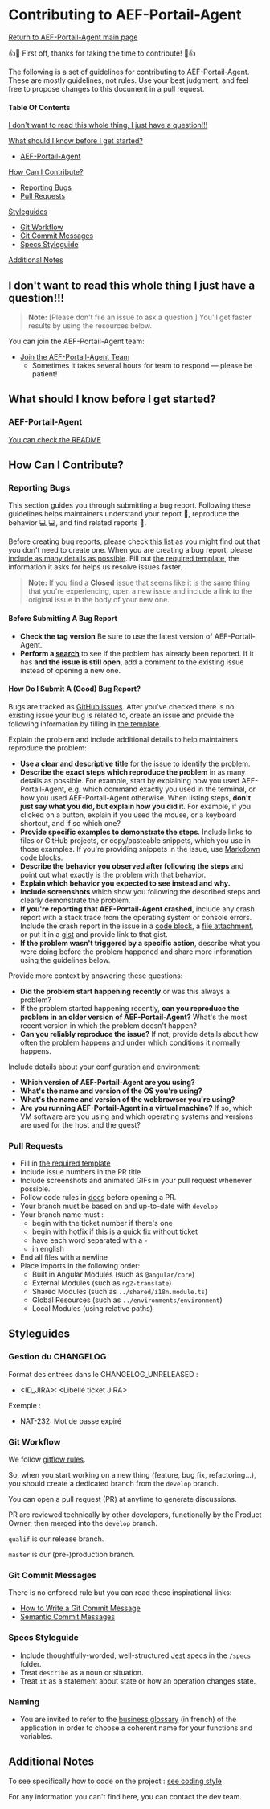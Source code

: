 # Contributing to AEF-Portail-Agent

[Return to AEF-Portail-Agent main page](/README.md)

:+1::tada: First off, thanks for taking the time to contribute! :tada::+1:

The following is a set of guidelines for contributing to AEF-Portail-Agent.
These are mostly guidelines, not rules. Use your best judgment, and feel free to propose changes to this document in a pull request.

#### Table Of Contents

[I don't want to read this whole thing, I just have a question!!!](#i-dont-want-to-read-this-whole-thing-i-just-have-a-question)

[What should I know before I get started?](#what-should-i-know-before-i-get-started)
  * [AEF-Portail-Agent](#AEF-Portail-Agent)

[How Can I Contribute?](#how-can-i-contribute)
  * [Reporting Bugs](#reporting-bugs)
  * [Pull Requests](#pull-requests)

[Styleguides](#styleguides)
  * [Git Workflow](#git-workflow)
  * [Git Commit Messages](#git-commit-messages)
  * [Specs Styleguide](#specs-styleguide)

[Additional Notes](#additional-notes)

## I don't want to read this whole thing I just have a question!!!

> **Note:** [Please don't file an issue to ask a question.] You'll get faster results by using the resources below.

You can join the AEF-Portail-Agent team:

* [Join the AEF-Portail-Agent Team](http://anef.scille.eu/matrix/#/vls-ts/contact)
  * Sometimes it takes several hours for team to respond &mdash; please be patient!

## What should I know before I get started?

### AEF-Portail-Agent

[You can check the README](README.md)

## How Can I Contribute?

### Reporting Bugs

This section guides you through submitting a bug report. Following these guidelines helps maintainers understand your report :pencil:, reproduce the behavior :computer: :computer:, and find related reports :mag_right:.

Before creating bug reports, please check [this list](#before-submitting-a-bug-report) as you might find out that you don't need to create one. When you are creating a bug report, please [include as many details as possible](#how-do-i-submit-a-good-bug-report). Fill out [the required template](ISSUE_TEMPLATE.md), the information it asks for helps us resolve issues faster.

> **Note:** If you find a **Closed** issue that seems like it is the same thing that you're experiencing, open a new issue and include a link to the original issue in the body of your new one.

#### Before Submitting A Bug Report

* **Check the tag version** Be sure to use the latest version of AEF-Portail-Agent.
* **Perform a [search](https://github.com/Scille/AEF-Portail-Agent/issues)** to see if the problem has already been reported. If it has **and the issue is still open**, add a comment to the existing issue instead of opening a new one.

#### How Do I Submit A (Good) Bug Report?

Bugs are tracked as [GitHub issues](https://guides.github.com/features/issues/). After you've checked there is no existing issue your bug is related to, create an issue and provide the following information by filling in [the template](ISSUE_TEMPLATE.md).

Explain the problem and include additional details to help maintainers reproduce the problem:

* **Use a clear and descriptive title** for the issue to identify the problem.
* **Describe the exact steps which reproduce the problem** in as many details as possible. For example, start by explaining how you used AEF-Portail-Agent, e.g. which command exactly you used in the terminal, or how you used AEF-Portail-Agent otherwise. When listing steps, **don't just say what you did, but explain how you did it**. For example, if you clicked on a button, explain if you used the mouse, or a keyboard shortcut, and if so which one?
* **Provide specific examples to demonstrate the steps**. Include links to files or GitHub projects, or copy/pasteable snippets, which you use in those examples. If you're providing snippets in the issue, use [Markdown code blocks](https://help.github.com/articles/markdown-basics/#multiple-lines).
* **Describe the behavior you observed after following the steps** and point out what exactly is the problem with that behavior.
* **Explain which behavior you expected to see instead and why.**
* **Include screenshots** which show you following the described steps and clearly demonstrate the problem.
* **If you're reporting that AEF-Portail-Agent crashed**, include any crash report with a stack trace from the operating system or console errors. Include the crash report in the issue in a [code block](https://help.github.com/articles/markdown-basics/#multiple-lines), a [file attachment](https://help.github.com/articles/file-attachments-on-issues-and-pull-requests/), or put it in a [gist](https://gist.github.com/) and provide link to that gist.
* **If the problem wasn't triggered by a specific action**, describe what you were doing before the problem happened and share more information using the guidelines below.

Provide more context by answering these questions:

* **Did the problem start happening recently** or was this always a problem?
* If the problem started happening recently, **can you reproduce the problem in an older version of AEF-Portail-Agent?** What's the most recent version in which the problem doesn't happen?
* **Can you reliably reproduce the issue?** If not, provide details about how often the problem happens and under which conditions it normally happens.

Include details about your configuration and environment:

* **Which version of AEF-Portail-Agent are you using?**
* **What's the name and version of the OS you're using?**
* **What's the name and version of the webbrowser you're using?**
* **Are you running AEF-Portail-Agent in a virtual machine?** If so, which VM software are you using and which operating systems and versions are used for the host and the guest?

### Pull Requests

* Fill in [the required template](PULL_REQUEST_TEMPLATE.md)
* Include issue numbers in the PR title
* Include screenshots and animated GIFs in your pull request whenever possible.
* Follow code rules in [docs](/docs) before opening a PR.
* Your branch must be based on and up-to-date with `develop`
* Your branch name must :
    * begin with the ticket number if there's one
    * begin with hotfix if this is a quick fix without ticket
    * have each word separated with a `-`
    * in english
* End all files with a newline
* Place imports in the following order:
    * Built in Angular Modules (such as `@angular/core`)
    * External Modules (such as `ng2-translate`)
    * Shared Modules (such as `../shared/i18n.module.ts`)
    * Global Resources (such as `../environments/environment`)
    * Local Modules (using relative paths)

## Styleguides

### Gestion du CHANGELOG

Format des entrées dans le CHANGELOG_UNRELEASED :
- <ID_JIRA>: <Libellé ticket JIRA>

Exemple :
- NAT-232: Mot de passe expiré

### Git Workflow

We follow [gitflow rules](https://leanpub.com/git-flow/read).

So, when you start working on a new thing (feature, bug fix, refactoring…), you should create a dedicated branch from the `develop` branch.

You can open a pull request (PR) at anytime to generate discussions.

PR are reviewed technically by other developers, functionally by the Product Owner, then merged into the `develop` branch.

`qualif` is our release branch.

`master` is our (pre-)production branch.

### Git Commit Messages

There is no enforced rule but you can read these inspirational links:
- [How to Write a Git Commit Message](http://chris.beams.io/posts/git-commit/)
- [Semantic Commit Messages](https://seesparkbox.com/foundry/semantic_commit_messages)

### Specs Styleguide

- Include thoughtfully-worded, well-structured [Jest](https://jestjs.io/docs/en/getting-started) specs in the `/specs` folder.
- Treat `describe` as a noun or situation.
- Treat `it` as a statement about state or how an operation changes state.

### Naming

- You are invited to refer to the [business glossary](https://scille.atlassian.net/wiki/spaces/SIEF/pages/16384045/Glossaire+g+n+ral+et+liste+des+applications+existantes) (in french) of the application in order to choose a coherent name for your functions and variables.

## Additional Notes

To see specifically how to code on the project : [see coding style](/docs/CODING_STYLE.md)

For any information you can't find here, you can contact the dev team.
